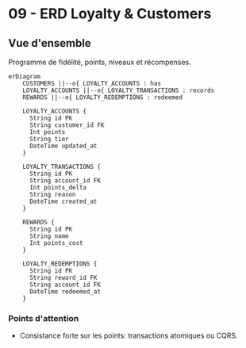 # 09 - ERD Loyalty & Customers

## Vue d'ensemble

Programme de fidélité, points, niveaux et récompenses.

```mermaid
erDiagram
    CUSTOMERS ||--o{ LOYALTY_ACCOUNTS : has
    LOYALTY_ACCOUNTS ||--o{ LOYALTY_TRANSACTIONS : records
    REWARDS ||--o{ LOYALTY_REDEMPTIONS : redeemed

    LOYALTY_ACCOUNTS {
      String id PK
      String customer_id FK
      Int points
      String tier
      DateTime updated_at
    }

    LOYALTY_TRANSACTIONS {
      String id PK
      String account_id FK
      Int points_delta
      String reason
      DateTime created_at
    }

    REWARDS {
      String id PK
      String name
      Int points_cost
    }

    LOYALTY_REDEMPTIONS {
      String id PK
      String reward_id FK
      String account_id FK
      DateTime redeemed_at
    }
```

### Points d'attention

- Consistance forte sur les points: transactions atomiques ou CQRS.
